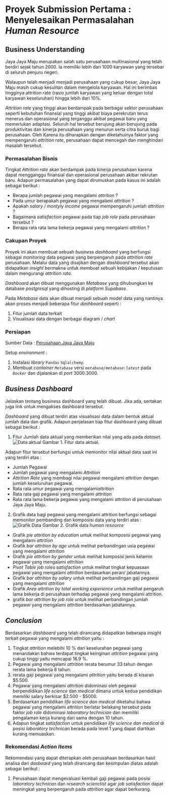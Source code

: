 # Proyek Submission Pertama : Menyelesaikan Permasalahan *Human Resource*
## Business Understanding

Jaya Jaya Maju merupakan salah satu perusahaan multinasional yang telah berdiri sejak tahun 2000. Ia memiliki lebih dari 1000 karyawan yang tersebar di seluruh penjuru negeri.

Walaupun telah menjadi menjadi perusahaan yang cukup besar, Jaya Jaya Maju masih cukup kesulitan dalam mengelola karyawan. Hal ini berimbas tingginya attrition rate (rasio jumlah karyawan yang keluar dengan total karyawan keseluruhan) hingga lebih dari 10%.

*Attrition rate* yang tinggi akan berdampak pada berbagai sektor perusahaan seperti kebutuhan finansial yang tinggi akibat biaya perekrutan terus menerus dan operasional yang terganggu akibat pegawai baru yang memerlukan adaptasi. Seluruh hal tersebut berujung akan berujung pada produktivitas dan kinerja perusahaan yang menurun serta citra buruk bagi perusahaan. Oleh Karena itu diharapkan dengan diketahuinya faktor yang mempengaruhi *attrition rate*, perusahaan dapat mencegah dan menghindari masalah tersebut.

### Permasalahan Bisnis
Tingkat *Attrition rate* akan berdampak pada kinerja perusahaan karena dapat mengganggu finansial dan operasional perusahaan akibar rekrutan baru. Adapun permasalahan yang dapat dirumuskan pada kasus ini adalah sebagai berikut : 

- Berapa jumlah pegawai yang mengalami *attrition* ?
- Pada umur berapakah pegawai yang mengalami *attrition* ?
- Apakah *salary / montyly income* pegawai mempengaruhi jumlah *attrition* ?
- Bagaimana *satisfaction* pegawai pada tiap *job role* pada perusahaan tersebut ?
- Berapa rata rata lama bekerja pegawai yang mengalami *attrition* ?  

### Cakupan Proyek

 Proyek ini akan membuat sebuah *business dashboard* yang berfungsi sebagai *monitoring* data pegawai yang berpengaruh pada *attrition rate* perusahaan.
 Melalui data yang disajikan dengan *dashboard* tersebut akan didapatkan *insight* bermakna untuk membuat sebuah kebijakan / keputusan dalam mengurangi *attrition rate*.  

 *Dashboard* akan dibuat menggunakan *Metabase* yang dihubungkan ke database *postgresql* yang dihosting di *platform Supabase*.

 Pada *Metabase* data akan dibuat menjadi sebuah model data yang nantinya akan proses menjadi beberapa fitur *dashboard* seperti :
 1. Fitur jumlah data terkait
 2. Visualisasi data dengan berbagai diagram / *chart*

### Persiapan

 Sumber Data : [Perusahaan Jaya Jaya Maju](https://github.com/dicodingacademy/dicoding_dataset/tree/main/employee)

 Setup *environment* :
 1. Instalasi *library* `Pandas` `Sqlalchemy`.
 2. Membuat *container* *`Metabase`* versi *`metabase/metabase:latest`* pada *`Docker`* dan dijalankan di *port* 3000:3000.

## *Business Dashboard*

Jelaskan tentang business dashboard yang telah dibuat. Jika ada, sertakan juga link untuk mengakses dashboard tersebut.

*Dashboard* yang dibuat terdiri atas visualisasi data dalam bentuk aktual jumlah data dan grafik. Adapun penjelasan tiap fitur dashboard yang dibuat sebagai berikut :
1. Fitur Jumlah data aktual yang memberikan nilai yang ada pada *dataset*.
![Data aktual](https://github.com/royanfauzimaulana25/HR-analytics-dashboard/assets/99244948/5fd6cb3e-dcac-4d5e-adc1-d6e7f2b5a363)
Gambar 1. Fitur data aktual.

Adapun fitur tersebut berfungsi untuk memonitor nilai aktual data saat ini yang terdiri atas :    
  - Jumlah Pegawai 
  - Jumlah pegawai yang mengalami *Attrition*
  - *Attrition Rate* yang membagi nilai pegawai mengalami *attrition* dengan jumlah keseluruhan pegawai. 
  - Rata rata umur pegawai yang mengalami*attrition*
  - Rata rata gaji pegawai yang mengalami *attrition*
  - Rata rata lama bekerja pegawai yang mengalami *attrition* di perusahaan Jaya Jaya Maju.

2. Grafik data bagi pegawai yang mengalami attrition berfungsi sebagai memonitor pembanding dan komposisi data yang terdiri atas :
   ![Grafik Data](https://github.com/royanfauzimaulana25/HR-analytics-dashboard/assets/99244948/c30e6aba-625e-4e60-91a6-71514138414e)
   Gambar 2. Grafik data *human resource*

  - Grafik *pie* *attrition by education* untuk melihat komposisi pegawai yang mengalami *attrition*
  - Grafik *bar* *attrition by age* untuk melihat perbandingan usia pegawai yang mengalami *attrition*
  - Grafik *pie* *attrition by gender* untuk melihat komposisi jenis kelamin pegawai yang mengalami *attrition*
  - *Pivot Table* *job roles satisfaction* untuk melihat tingkat kepuasaan pegawai yang mengalami *attrition* berdasarkan peran/ jabatannya. 
  - Grafik *bar* *attrition by salary* untuk melihat perbandingan gaji pegawai yang mengalami *attrition*
  - Grafik *Area* *attrition by total working experience* untuk melihat pengaruh lama bekerja di perusahaan terhadap pegawai yang mengalami attrition. 
  - grafik *bar* *attrition by job role* untuk melihat perbandingan jumlah pegawai yang mengalami *attrition* berdasarkan jabatannya. 


## *Conclusion*

Berdasarkan *dashboard* yang telah dirancang didapatkan beberapa insight terkait pegawai yang mengalami *attrition* yaitu :    
1. Tingkat *attrition* melebihi 10 % dari keselurahan pegawai yang menandakan bahwa terdapat tingkat keinginan *attrition* pegawai yang cukup tinggi yaitu mencapai 16.9 %.
2. Pegawai yang mengalami *attrition* rerata berumur 33 tahun dengan rerata lama bekerja 8 tahun. 
3. rerata gaji pegawai yang mengalami *attrition* yaitu berada di kisaran $5.500. 
4. Pegawai yang mengalami *attrition* didominasi oleh pegawai berpendidikan *life science* dan *medical* dimana untuk kedua pendidikan memiliki salary berkisar $2.500 - $5000. 
5. Berdasarkan pendidikan *life science dan medical* diketahui bahwa pegawai yang mengalami attrition berlatar belakang tersebut pada faktor *job role* didominasi *laboratory technician* dan memiliki pengalaman kerja kurang dari sama dengan 10 tahun. 
6. Adapun tingkat *satisfaction* untuk pendidikan *life science dan medical* di posisi *laboratory technican* berada pada level 1 yang dapat diartikan kurang memuaskan. 


### Rekomendasi *Action Items*

Rekomendasi yang dapat diterapkan oleh perusahaan berdasarkan hasil analisa dari *dasboard* yang telah dirancang dan kesimpulan diatas adalah sebagai berikut :    
1. Perusahaan dapat mengevaluasi kembali gaji pegawai pada posisi *laboratory technican* dan *research scienctist* agar *job satisfaction* dapat meningkat yang berpengaruh pada *attrition* agar dapat berkurang.
